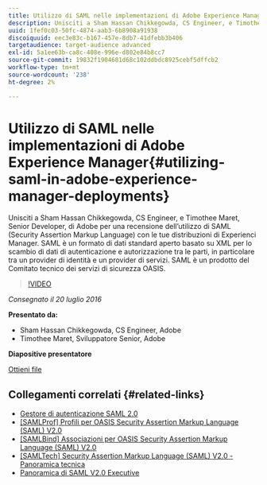 ```yaml
---
title: Utilizzo di SAML nelle implementazioni di Adobe Experience Manager
description: Unisciti a Sham Hassan Chikkegowda, CS Engineer, e Timothee Maret, Senior Developer, di Adobe per una recensione dell’utilizzo di SAML (Security Assertion Markup Language) con le tue distribuzioni di Experienci Manager. SAML è un formato di dati standard aperto basato su XML per lo scambio di dati di autenticazione e autorizzazione tra le parti, in particolare tra un provider di identità e un provider di servizi.  SAML è un prodotto del Comitato tecnico dei servizi di sicurezza OASIS.
uuid: 1fef0c03-50fc-4874-aab3-6b8908a91938
discoiquuid: eec3e83c-b167-457e-8db7-41dfebb3b406
targetaudience: target-audience advanced
exl-id: 5a1ee63b-ca8c-408e-996e-d802e84b8cc7
source-git-commit: 19832f1904681d68c102ddbdc8925cebf5dffcb2
workflow-type: tm+mt
source-wordcount: '238'
ht-degree: 2%

---
```


# Utilizzo di SAML nelle implementazioni di Adobe Experience Manager{#utilizing-saml-in-adobe-experience-manager-deployments}

Unisciti a Sham Hassan Chikkegowda, CS Engineer, e Timothee Maret, Senior Developer, di Adobe per una recensione dell’utilizzo di SAML (Security Assertion Markup Language) con le tue distribuzioni di Experienci Manager. SAML è un formato di dati standard aperto basato su XML per lo scambio di dati di autenticazione e autorizzazione tra le parti, in particolare tra un provider di identità e un provider di servizi.  SAML è un prodotto del Comitato tecnico dei servizi di sicurezza OASIS.

>[!VIDEO](https://video.tv.adobe.com/v/19299/?quality=9)

*Consegnato il 20 luglio 2016*

**Presentato da:**

* Sham Hassan Chikkegowda, CS Engineer, Adobe
* Timothee Maret, Sviluppatore Senior, Adobe

**Diapositive presentatore**

[Ottieni file](assets/aem-gems-072016-saml.pdf)

## Collegamenti correlati {#related-links}

* [Gestore di autenticazione SAML 2.0](https://docs.adobe.com/docs/en/aem/6-2/administer/security/saml-2-0-authenticationhandler.html)
* [[SAMLProf] Profili per OASIS Security Assertion Markup Language (SAML) V2.0](https://docs.oasis-open.org/security/saml/v2.0/saml-profiles-2.0-os.pdf)
* [[SAMLBind] Associazioni per OASIS Security Assertion Markup Language (SAML) V2.0](https://docs.oasis-open.org/security/saml/v2.0/saml-bindings-2.0-os.pdf)
* [[SAMLTech] Security Assertion Markup Language (SAML) V2.0 - Panoramica tecnica](https://www.oasis-open.org/committees/download.php/27819/sstc-saml-tech-overview-2.0-cd-02.pdf)
* [Panoramica di SAML V2.0 Executive](https://www.oasis-open.org/committees/download.php/13525/sstc-saml-exec-overview-2.0-cd-01-2col.pdf)
